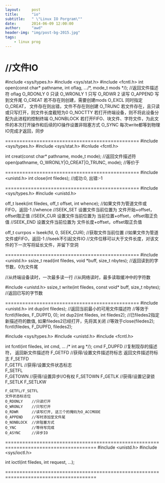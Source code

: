 ```yaml
---
layout:     post
title:      "io"
subtitle:   " \"Linux IO Porgram\""
date:       2014-06-09 12:00:00
author:     "awd"
header-img: "img/post-bg-2015.jpg"
tags:
    - linux prog
---
```

//文件IO
===============================================
#include <sys/types.h>
#include <sys/stat.h>
#include <fcntl.h>
int open(const char* pathname, int oflag, .../*, mode_t mods */);	//返回文件描述符
	oflag
	O_RDONLY	0	只读
	O_WRONLY	1	只写
	O_RDWR		2	读写
	O_APPEND		写到文件尾
	O_CREAT			若不存在则创建，需要创建mods
	O_EXCL			同时指定O_CREAT， 文件存在则出错，文件不存在则创建
	O_TRUNC			若文件存在，且只读或只写打开，则文件长度截短为0
	O_NOCTTY		若打开终端设备，则不将此设备分配为此进程的控制终端
	O_NONBLOCK		若打开FIFO、块文件、字符文件，为此文件的本次打开操作和后续的IO操作设置非阻塞方式
	O_SYNC			每次write都等到物理IO完成才返回，同步


===============================================
#include <sys/types.h>
#include <sys/stat.h>
#icnlude <fcntl.h>

int creat(const char* pathname, mode_t mode);		//返回文件描述符
open(pathname, O_WRONLY|O_CREAT|O_TRUNC, mode);		//等价于


===============================================
#include <unistd.h>
int close(int filedes);		//成功:0, 出错:-1

===============================================
#include <sys/types.h>
#include <unistd.h>

off_t lseek(int filedes, off_t offset, int whence);		//如果文件为管道文件或FIFO，返回-1
//whence
//SEEK_SET	设置文件当前位置为 文件开始+offset，offset取正值
//SEEK_CUR	设置文件当前位置为 当前位置+offset，offset取正负值
//SEEK_END	设置文件当前位置为 文件长度+offset，offset取正负值

off_t currpos = lseek(fd, 0, SEEK_CUR);		//获取文件当前位置
//如果文件为管道文件或FIFO，返回-1
//lseek不引起文件IO
//文件位移可以大于文件长度，对该文件的下一次写将延长文件，并留下空洞


===============================================
#include <unistd.h>
ssize_t read(int filedes, void *buff,  size_t nbytes);		//返回读到的字节数，0为文件尾

//从终端设备读时，一次最多读一行
//从网络读时，最多读取缓冲中的字符数

#include <unistd.h>
ssize_t write(int filedes, const void* buff, size_t nbytes);	//返回已写的字节数


===============================================
#include <unistd.h>
int dup(int filedes);	//返回当前最小的可用文件描述符
			//等效于fcntl(filedes, F_DUPFD, 0);
int dup2(int filedes, int filedes2);		//已filedes2指定新描述符的数值, 如果filedes2已经打开，先将其关闭
			//等效于close(filedes2); fcntl(filedes, F_DUPFD, filedes2);



#include <sys/types.h>
#include <unistd.h>
#include <fcntl.h>

int fcntl(int filedes, int cmd, ... /* int arg */);	
	cmd
	F_DUPFD		//复制现存的描述符， 		返回新文件描述符
	F_GETFD		//获得/设置文件描述符标志	返回文件描述符标志
	F_SETFD		
	F_GETFL		//获得/设置文件状态标志		
	F_SETFL		
	F_GETOWN	//获得/设置异步I/O有权
	F_SETOWN
	F_GETLK		//获得/设置记录锁
	F_SETLK
	F_SETLKW
	

	F_GETFL/F_SETFL
	文件状态标志位
	O_RDONLY	//只读打开
	O_WRONLY	//只写打开
	O_RDWR		//读写打开,	这三个的掩码为O_ACCMODE
	O_APPEND	//写时添加至文件尾
	O_NONBLOCK	//非阻塞方式
	O_YNC		//等待写完成
	O_ASYNC		//异步IO



======================================================================================
#include <unistd.h>
#include <sys/ioctl.h>

int ioctl(int filedes, int request, ...);	




======================================================================================

